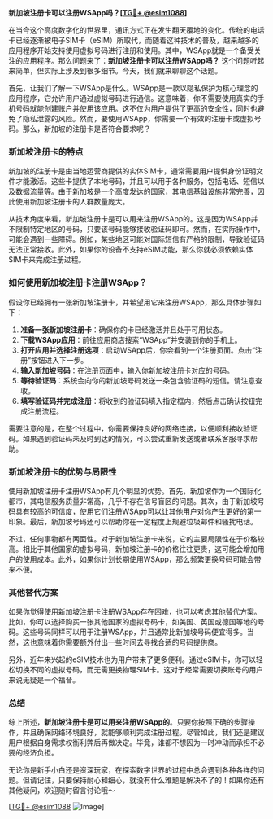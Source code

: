 **新加坡注册卡可以注册WSApp吗？[[TG💪+ @esim1088](https://t.me/s/esim1088)]**

在当今这个高度数字化的世界里，通讯方式正在发生翻天覆地的变化。传统的电话卡已经逐渐被电子SIM卡（eSIM）所取代，而随着这种技术的普及，越来越多的应用程序开始支持使用虚拟号码进行注册和使用。其中，WSApp就是一个备受关注的应用程序。那么问题来了：**新加坡注册卡可以注册WSApp吗？** 这个问题听起来简单，但实际上涉及到很多细节。今天，我们就来聊聊这个话题。

首先，让我们了解一下WSApp是什么。WSApp是一款以隐私保护为核心理念的应用程序，它允许用户通过虚拟号码进行通信。这意味着，你不需要使用真实的手机号码就能创建账户并使用该应用。这不仅为用户提供了更高的安全性，同时也避免了隐私泄露的风险。然而，要使用WSApp，你需要一个有效的注册卡或虚拟号码。那么，新加坡的注册卡是否符合要求呢？

### 新加坡注册卡的特点

新加坡的注册卡是由当地运营商提供的实体SIM卡，通常需要用户提供身份证明文件才能激活。这些卡提供了本地号码，并且可以用于各种服务，包括电话、短信以及数据流量等。由于新加坡是一个高度发达的国家，其电信基础设施非常完善，因此使用新加坡注册卡的人群数量庞大。

从技术角度来看，新加坡注册卡是可以用来注册WSApp的。这是因为WSApp并不限制特定地区的号码，只要该号码能够接收验证码即可。然而，在实际操作中，可能会遇到一些障碍。例如，某些地区可能对国际短信有严格的限制，导致验证码无法正常接收。此外，如果你的设备不支持eSIM功能，那么你就必须依赖实体SIM卡来完成注册过程。

### 如何使用新加坡注册卡注册WSApp？

假设你已经拥有一张新加坡注册卡，并希望用它来注册WSApp，那么具体步骤如下：

1. **准备一张新加坡注册卡**：确保你的卡已经激活并且处于可用状态。
2. **下载WSApp应用**：前往应用商店搜索“WSApp”并安装到你的手机上。
3. **打开应用并选择注册选项**：启动WSApp后，你会看到一个注册页面。点击“注册”按钮进入下一步。
4. **输入新加坡号码**：在注册页面中，输入你新加坡注册卡对应的号码。
5. **等待验证码**：系统会向你的新加坡号码发送一条包含验证码的短信。请注意查收。
6. **填写验证码并完成注册**：将收到的验证码填入指定框内，然后点击确认按钮完成注册流程。

需要注意的是，在整个过程中，你需要保持良好的网络连接，以便顺利接收验证码。如果遇到验证码未及时到达的情况，可以尝试重新发送或者联系客服寻求帮助。

### 新加坡注册卡的优势与局限性

使用新加坡注册卡注册WSApp有几个明显的优势。首先，新加坡作为一个国际化都市，其电信服务质量非常高，几乎不存在信号盲区的问题。其次，由于新加坡号码具有较高的可信度，使用它们注册WSApp可以让其他用户对你产生更好的第一印象。最后，新加坡号码还可以帮助你在一定程度上规避垃圾邮件和骚扰电话。

不过，任何事物都有两面性。对于新加坡注册卡来说，它的主要局限性在于价格较高。相比于其他国家的虚拟号码，新加坡注册卡的价格往往更贵，这可能会增加用户的使用成本。此外，如果你计划长期使用WSApp，那么频繁更换号码可能会带来不便。

### 其他替代方案

如果你觉得使用新加坡注册卡注册WSApp存在困难，也可以考虑其他替代方案。比如，你可以选择购买一张其他国家的虚拟号码卡，如美国、英国或德国等地的号码。这些号码同样可以用于注册WSApp，并且通常比新加坡号码便宜得多。当然，这也意味着你需要额外付出一些时间去寻找合适的号码提供商。

另外，近年来兴起的eSIM技术也为用户带来了更多便利。通过eSIM卡，你可以轻松切换不同的虚拟号码，而无需更换物理SIM卡。这对于经常需要切换账号的用户来说无疑是一个福音。

### 总结

综上所述，**新加坡注册卡是可以用来注册WSApp的**。只要你按照正确的步骤操作，并且确保网络环境良好，就能够顺利完成注册过程。尽管如此，我们还是建议用户根据自身需求权衡利弊后再做决定。毕竟，谁都不想因为一时冲动而承担不必要的经济负担。

无论你是新手小白还是资深玩家，在探索数字世界的过程中总会遇到各种各样的问题。但请记住，只要保持耐心和细心，就没有什么难题是解决不了的！如果你还有其他疑问，欢迎随时留言讨论哦～

[[TG💪+ @esim1088](https://t.me/s/esim1088) ![Image](https://i.postimg.cc/4NQfJmqS/Snipaste-2025-05-13-00-14-12.png)]